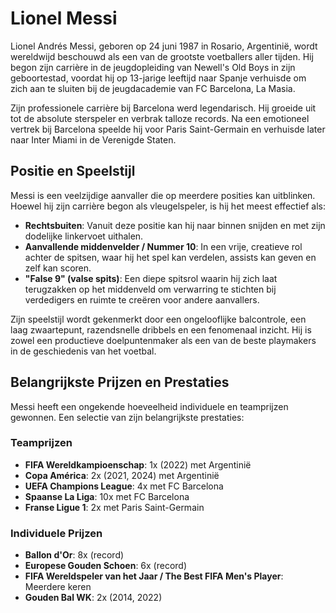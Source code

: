 # Lionel Messi

Lionel Andrés Messi, geboren op 24 juni 1987 in Rosario, Argentinië, wordt wereldwijd beschouwd als een van de grootste voetballers aller tijden. Hij begon zijn carrière in de jeugdopleiding van Newell's Old Boys in zijn geboortestad, voordat hij op 13-jarige leeftijd naar Spanje verhuisde om zich aan te sluiten bij de jeugdacademie van FC Barcelona, La Masia.

Zijn professionele carrière bij Barcelona werd legendarisch. Hij groeide uit tot de absolute sterspeler en verbrak talloze records. Na een emotioneel vertrek bij Barcelona speelde hij voor Paris Saint-Germain en verhuisde later naar Inter Miami in de Verenigde Staten.

## Positie en Speelstijl

Messi is een veelzijdige aanvaller die op meerdere posities kan uitblinken. Hoewel hij zijn carrière begon als vleugelspeler, is hij het meest effectief als:

* **Rechtsbuiten**: Vanuit deze positie kan hij naar binnen snijden en met zijn dodelijke linkervoet uithalen.
* **Aanvallende middenvelder / Nummer 10**: In een vrije, creatieve rol achter de spitsen, waar hij het spel kan verdelen, assists kan geven en zelf kan scoren.
* **"False 9" (valse spits)**: Een diepe spitsrol waarin hij zich laat terugzakken op het middenveld om verwarring te stichten bij verdedigers en ruimte te creëren voor andere aanvallers.

Zijn speelstijl wordt gekenmerkt door een ongelooflijke balcontrole, een laag zwaartepunt, razendsnelle dribbels en een fenomenaal inzicht. Hij is zowel een productieve doelpuntenmaker als een van de beste playmakers in de geschiedenis van het voetbal.

## Belangrijkste Prijzen en Prestaties

Messi heeft een ongekende hoeveelheid individuele en teamprijzen gewonnen. Een selectie van zijn belangrijkste prestaties:

### Teamprijzen
* **FIFA Wereldkampioenschap**: 1x (2022) met Argentinië
* **Copa América**: 2x (2021, 2024) met Argentinië
* **UEFA Champions League**: 4x met FC Barcelona
* **Spaanse La Liga**: 10x met FC Barcelona
* **Franse Ligue 1**: 2x met Paris Saint-Germain

### Individuele Prijzen
* **Ballon d'Or**: 8x (record)
* **Europese Gouden Schoen**: 6x (record)
* **FIFA Wereldspeler van het Jaar / The Best FIFA Men's Player**: Meerdere keren
* **Gouden Bal WK**: 2x (2014, 2022)